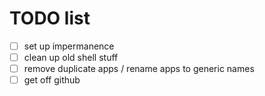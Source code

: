 # TODO list

- [ ] set up impermanence
- [ ] clean up old shell stuff
- [ ] remove duplicate apps / rename apps to generic names
- [ ] get off github
